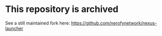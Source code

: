 # This repository is archived
See a still maintained fork here: https://github.com/nerofynetwork/nexus-launcher
